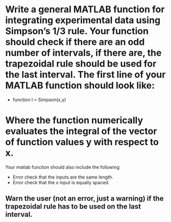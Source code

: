 # Write a general MATLAB function for integrating experimental data using Simpson’s 1/3 rule. Your function should check if there are an odd number of intervals, if there are, the trapezoidal rule should be used for the last interval. The first line of your MATLAB function should look like:
* function I = Simpson(x,y)
# Where the function numerically evaluates the integral of the vector of function values y with respect to x.
Your matlab function should also include the following:
* Error check that the inputs are the same length.
* Error check that the x input is equally spaced.
## Warn the user (not an error, just a warning) if the trapezoidal rule has to be used on the last interval.
